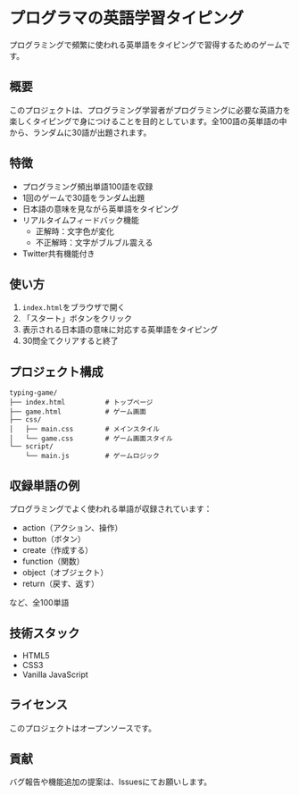 # プログラマの英語学習タイピング

プログラミングで頻繁に使われる英単語をタイピングで習得するためのゲームです。

## 概要

このプロジェクトは、プログラミング学習者がプログラミングに必要な英語力を楽しくタイピングで身につけることを目的としています。全100語の英単語の中から、ランダムに30語が出題されます。

## 特徴

- プログラミング頻出単語100語を収録
- 1回のゲームで30語をランダム出題
- 日本語の意味を見ながら英単語をタイピング
- リアルタイムフィードバック機能
  - 正解時：文字色が変化
  - 不正解時：文字がブルブル震える
- Twitter共有機能付き

## 使い方

1. `index.html`をブラウザで開く
2. 「スタート」ボタンをクリック
3. 表示される日本語の意味に対応する英単語をタイピング
4. 30問全てクリアすると終了

## プロジェクト構成

```
typing-game/
├── index.html          # トップページ
├── game.html           # ゲーム画面
├── css/
│   ├── main.css        # メインスタイル
│   └── game.css        # ゲーム画面スタイル
└── script/
    └── main.js         # ゲームロジック
```

## 収録単語の例

プログラミングでよく使われる単語が収録されています：

- action（アクション、操作）
- button（ボタン）
- create（作成する）
- function（関数）
- object（オブジェクト）
- return（戻す、返す）

など、全100単語

## 技術スタック

- HTML5
- CSS3
- Vanilla JavaScript

## ライセンス

このプロジェクトはオープンソースです。

## 貢献

バグ報告や機能追加の提案は、Issuesにてお願いします。
